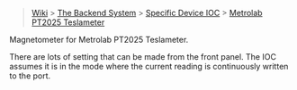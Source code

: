 > [Wiki](Home) > [The Backend System](The-Backend-System) > [Specific Device IOC](Specific-Device-IOC) > [Metrolab PT2025 Teslameter](Metrolab-PT2025-Teslameter-IOC)


Magnetometer for Metrolab PT2025 Teslameter.

There are lots of setting that can be made from the front panel. The IOC assumes it is in the mode where the current reading is continuously written to the port.
